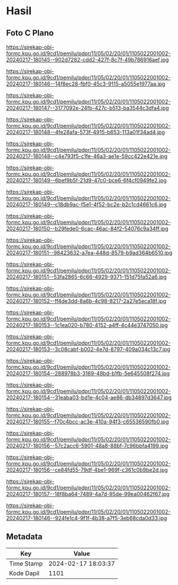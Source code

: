 # Hasil

## Foto C Plano

https://sirekap-obj-formc.kpu.go.id/9cd1/pemilu/pdpr/11/05/02/20/01/1105022001002-20240217-180145--902d7282-cdd2-427f-8c7f-49b786916aef.jpg

https://sirekap-obj-formc.kpu.go.id/9cd1/pemilu/pdpr/11/05/02/20/01/1105022001002-20240217-180146--14f8ec28-fbf0-45c3-9115-a5055e1977aa.jpg

https://sirekap-obj-formc.kpu.go.id/9cd1/pemilu/pdpr/11/05/02/20/01/1105022001002-20240217-180147--3177092e-24fb-427c-b513-ba3544c3dfa4.jpg

https://sirekap-obj-formc.kpu.go.id/9cd1/pemilu/pdpr/11/05/02/20/01/1105022001002-20240217-180148--4fe28afa-573f-4915-b653-113a01f34ad4.jpg

https://sirekap-obj-formc.kpu.go.id/9cd1/pemilu/pdpr/11/05/02/20/01/1105022001002-20240217-180148--c4e793f5-c1fe-46a3-ae1e-59cc422e421e.jpg

https://sirekap-obj-formc.kpu.go.id/9cd1/pemilu/pdpr/11/05/02/20/01/1105022001002-20240217-180149--6bef9b5f-21d9-47c0-bce6-6f4cf0949fe2.jpg

https://sirekap-obj-formc.kpu.go.id/9cd1/pemilu/pdpr/11/05/02/20/01/1105022001002-20240217-180149--c18db9ac-f5e1-4f52-bc2e-b2c1cd4661c6.jpg

https://sirekap-obj-formc.kpu.go.id/9cd1/pemilu/pdpr/11/05/02/20/01/1105022001002-20240217-180150--b29fede0-6cac-46ac-84f2-54076c9a34ff.jpg

https://sirekap-obj-formc.kpu.go.id/9cd1/pemilu/pdpr/11/05/02/20/01/1105022001002-20240217-180151--98423632-a7ea-448d-8579-b9ad364b6510.jpg

https://sirekap-obj-formc.kpu.go.id/9cd1/pemilu/pdpr/11/05/02/20/01/1105022001002-20240217-180151--53fa2865-6c66-4929-9371-151d75fa52a6.jpg

https://sirekap-obj-formc.kpu.go.id/9cd1/pemilu/pdpr/11/05/02/20/01/1105022001002-20240217-180152--ff4de3dd-8a6b-4c98-8217-2a27e5eca18f.jpg

https://sirekap-obj-formc.kpu.go.id/9cd1/pemilu/pdpr/11/05/02/20/01/1105022001002-20240217-180153--1c1ea020-b780-4152-a4ff-4c44e3747050.jpg

https://sirekap-obj-formc.kpu.go.id/9cd1/pemilu/pdpr/11/05/02/20/01/1105022001002-20240217-180153--3c08cabf-b002-4e7d-8797-409a034c13c7.jpg

https://sirekap-obj-formc.kpu.go.id/9cd1/pemilu/pdpr/11/05/02/20/01/1105022001002-20240217-180154--288978b3-3169-48bd-b1fb-5e645508f274.jpg

https://sirekap-obj-formc.kpu.go.id/9cd1/pemilu/pdpr/11/05/02/20/01/1105022001002-20240217-180154--31eaba03-bd1e-4c04-ae86-db34897d3647.jpg

https://sirekap-obj-formc.kpu.go.id/9cd1/pemilu/pdpr/11/05/02/20/01/1105022001002-20240217-180155--f70c4bcc-ac3e-410a-94f3-c65536590fb0.jpg

https://sirekap-obj-formc.kpu.go.id/9cd1/pemilu/pdpr/11/05/02/20/01/1105022001002-20240217-180156--57c2acc6-5901-48a8-88bf-7c96bbfa4199.jpg

https://sirekap-obj-formc.kpu.go.id/9cd1/pemilu/pdpr/11/05/02/20/01/1105022001002-20240217-180156--ce84fd55-79df-4be1-969f-c361c0b9be2d.jpg

https://sirekap-obj-formc.kpu.go.id/9cd1/pemilu/pdpr/11/05/02/20/01/1105022001002-20240217-180157--18f8ba64-7489-4a7d-95de-99ea00462f67.jpg

https://sirekap-obj-formc.kpu.go.id/9cd1/pemilu/pdpr/11/05/02/20/01/1105022001002-20240217-180146--924fe1c4-9f1f-4b38-a7f5-3eb68cda0d33.jpg


## Metadata

| Key        | Value               |
| ---------- | ------------------- |
| Time Stamp | 2024-02-17 18:03:37 |
| Kode Dapil | 1101                |



